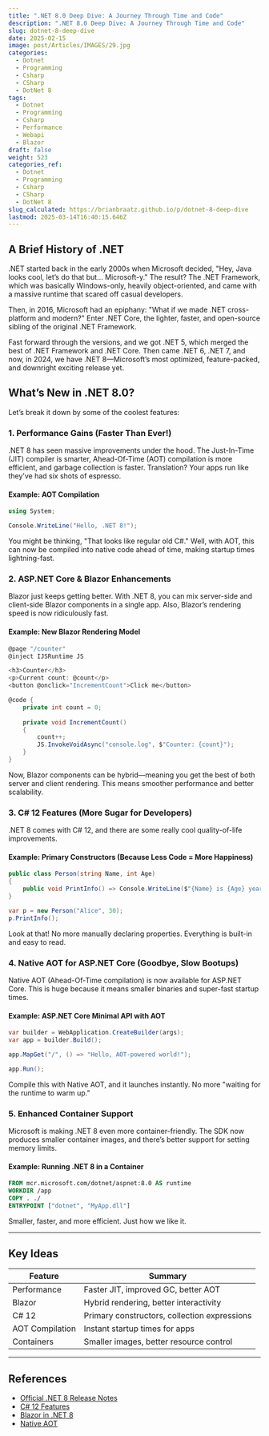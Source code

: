 ```yaml
---
title: ".NET 8.0 Deep Dive: A Journey Through Time and Code"
description: ".NET 8.0 Deep Dive: A Journey Through Time and Code"
slug: dotnet-8-deep-dive
date: 2025-02-15
image: post/Articles/IMAGES/29.jpg
categories:
  - Dotnet
  - Programming
  - Csharp
  - CSharp
  - DotNet 8
tags:
  - Dotnet
  - Programming
  - Csharp
  - Performance
  - Webapi
  - Blazor
draft: false
weight: 523
categories_ref:
  - Dotnet
  - Programming
  - Csharp
  - CSharp
  - DotNet 8
slug_calculated: https://brianbraatz.github.io/p/dotnet-8-deep-dive
lastmod: 2025-03-14T16:40:15.646Z
---
```

<!-- # .NET 8.0 Deep Dive: A Journey Through Time and Code

Ah, .NET 8.0—Microsoft’s latest brainchild. If you’ve been around since the days of .NET Framework 1.0, congratulations! You have officially unlocked "seasoned developer" status. If not, no worries—I'll catch you up on everything from .NET's caveman days to its shiny new future.

Let’s jump into the history, explore what’s new in .NET 8.0, and, of course, dive into some sweet, sweet code. -->

## A Brief History of .NET

.NET started back in the early 2000s when Microsoft decided, "Hey, Java looks cool, let’s do that but… Microsoft-y." The result? The .NET Framework, which was basically Windows-only, heavily object-oriented, and came with a massive runtime that scared off casual developers.

Then, in 2016, Microsoft had an epiphany: "What if we made .NET cross-platform and modern?" Enter .NET Core, the lighter, faster, and open-source sibling of the original .NET Framework.

Fast forward through the versions, and we got .NET 5, which merged the best of .NET Framework and .NET Core. Then came .NET 6, .NET 7, and now, in 2024, we have .NET 8—Microsoft’s most optimized, feature-packed, and downright exciting release yet.

## What’s New in .NET 8.0?

Let’s break it down by some of the coolest features:

### 1. **Performance Gains (Faster Than Ever!)**

.NET 8 has seen massive improvements under the hood. The Just-In-Time (JIT) compiler is smarter, Ahead-Of-Time (AOT) compilation is more efficient, and garbage collection is faster. Translation? Your apps run like they’ve had six shots of espresso.

#### Example: AOT Compilation

```csharp
using System;

Console.WriteLine("Hello, .NET 8!");
```

You might be thinking, "That looks like regular old C#." Well, with AOT, this can now be compiled into native code ahead of time, making startup times lightning-fast.

### 2. **ASP.NET Core & Blazor Enhancements**

Blazor just keeps getting better. With .NET 8, you can mix server-side and client-side Blazor components in a single app. Also, Blazor’s rendering speed is now ridiculously fast.

#### Example: New Blazor Rendering Model

```csharp
@page "/counter"
@inject IJSRuntime JS

<h3>Counter</h3>
<p>Current count: @count</p>
<button @onclick="IncrementCount">Click me</button>

@code {
    private int count = 0;
    
    private void IncrementCount()
    {
        count++;
        JS.InvokeVoidAsync("console.log", $"Counter: {count}");
    }
}
```

Now, Blazor components can be hybrid—meaning you get the best of both server and client rendering. This means smoother performance and better scalability.

### 3. **C# 12 Features (More Sugar for Developers)**

.NET 8 comes with C# 12, and there are some really cool quality-of-life improvements.

#### Example: Primary Constructors (Because Less Code = More Happiness)

```csharp
public class Person(string Name, int Age)
{
    public void PrintInfo() => Console.WriteLine($"{Name} is {Age} years old");
}

var p = new Person("Alice", 30);
p.PrintInfo();
```

Look at that! No more manually declaring properties. Everything is built-in and easy to read.

### 4. **Native AOT for ASP.NET Core (Goodbye, Slow Bootups)**

Native AOT (Ahead-Of-Time compilation) is now available for ASP.NET Core. This is huge because it means smaller binaries and super-fast startup times.

#### Example: ASP.NET Core Minimal API with AOT

```csharp
var builder = WebApplication.CreateBuilder(args);
var app = builder.Build();

app.MapGet("/", () => "Hello, AOT-powered world!");

app.Run();
```

Compile this with Native AOT, and it launches instantly. No more "waiting for the runtime to warm up."

### 5. **Enhanced Container Support**

Microsoft is making .NET 8 even more container-friendly. The SDK now produces smaller container images, and there’s better support for setting memory limits.

#### Example: Running .NET 8 in a Container

```dockerfile
FROM mcr.microsoft.com/dotnet/aspnet:8.0 AS runtime
WORKDIR /app
COPY . ./
ENTRYPOINT ["dotnet", "MyApp.dll"]
```

Smaller, faster, and more efficient. Just how we like it.

<!-- ## Wrapping Up

.NET 8.0 is a powerhouse. With better performance, new Blazor features, improved AOT compilation, and C# 12 goodies, it’s a fantastic upgrade for developers everywhere.

So, whether you're upgrading an existing app or starting fresh, .NET 8 is ready to make your life easier.

Go forth and build something awesome! -->

***

## Key Ideas

| Feature         | Summary                                      |
| --------------- | -------------------------------------------- |
| Performance     | Faster JIT, improved GC, better AOT          |
| Blazor          | Hybrid rendering, better interactivity       |
| C# 12           | Primary constructors, collection expressions |
| AOT Compilation | Instant startup times for apps               |
| Containers      | Smaller images, better resource control      |

***

## References

* [Official .NET 8 Release Notes](https://devblogs.microsoft.com/dotnet/announcing-dotnet-8/)
* [C# 12 Features](https://learn.microsoft.com/en-us/dotnet/csharp/whats-new/csharp-12)
* [Blazor in .NET 8](https://learn.microsoft.com/en-us/aspnet/core/blazor/)
* [Native AOT](https://learn.microsoft.com/en-us/dotnet/core/deploying/native-aot/)
